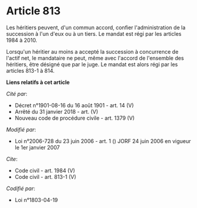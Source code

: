 # Article 813

Les héritiers peuvent, d'un commun accord, confier l'administration de la succession à l'un d'eux ou à un tiers. Le mandat
est régi par les articles 1984 à 2010. 

Lorsqu'un héritier au moins a accepté la succession à concurrence de l'actif net, le mandataire ne peut, même avec l'accord
de l'ensemble des héritiers, être désigné que par le juge. Le mandat est alors régi par les articles 813-1 à 814.

**Liens relatifs à cet article**

_Cité par_:

  - Décret n°1901-08-16 du 16 août 1901 - art. 14 (V)
  - Arrêté du 31 janvier 2018 - art. (V)
  - Nouveau code de procédure civile - art. 1379 (V)

_Modifié par_:

  - Loi n°2006-728 du 23 juin 2006 - art. 1 () JORF 24 juin 2006 en vigueur le 1er janvier 2007

_Cite_:

  - Code civil - art. 1984 (V)
  - Code civil - art. 813-1 (V)

_Codifié par_:

  - Loi n°1803-04-19

